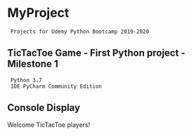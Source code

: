 # MyProject
     Projects for Udemy Python Bootcamp 2019-2020

## TicTacToe Game - First Python project - Milestone 1

     Python 3.7
     IDE PyCharm Community Edition

## Console Display

Welcome TicTacToe players!

    
